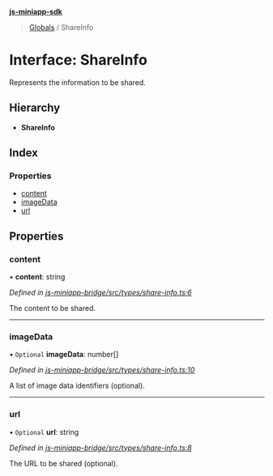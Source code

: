 **[js-miniapp-sdk](../README.md)**

> [Globals](../README.md) / ShareInfo

# Interface: ShareInfo

Represents the information to be shared.

## Hierarchy

* **ShareInfo**

## Index

### Properties

* [content](shareinfo.md#content)
* [imageData](shareinfo.md#imagedata)
* [url](shareinfo.md#url)

## Properties

### content

•  **content**: string

*Defined in [js-miniapp-bridge/src/types/share-info.ts:6](https://github.com/rakutentech/js-miniapp/blob/acdf92c/js-miniapp-bridge/src/types/share-info.ts#L6)*

The content to be shared.

___

### imageData

• `Optional` **imageData**: number[]

*Defined in [js-miniapp-bridge/src/types/share-info.ts:10](https://github.com/rakutentech/js-miniapp/blob/acdf92c/js-miniapp-bridge/src/types/share-info.ts#L10)*

A list of image data identifiers (optional).

___

### url

• `Optional` **url**: string

*Defined in [js-miniapp-bridge/src/types/share-info.ts:8](https://github.com/rakutentech/js-miniapp/blob/acdf92c/js-miniapp-bridge/src/types/share-info.ts#L8)*

The URL to be shared (optional).
